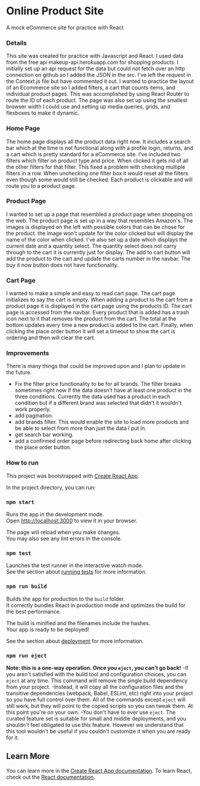 # Online Product Site
A mock eCommerce site for practice with React

### Details
This site was created for practice with Javascript and React. I used data from the free api makeup-api.herokuapp.com for shopping products. I initially set up an api request for the data but could not fetch over an http connection on github so I added the JSON in the src. I've left the request in the Context.js file but have commented it out. I wanted to practice the layout of an Ecommerce site so I added filters, a cart that counts items, and individual product pages. This was accomplished by using React Router to route the ID of each product. The page was also set up using the smallest browser width I could use and setting up media queries, grids, and flexboxes to make it dynamic.

### Home Page
The home page displays all the product data right now. It includes a search bar which at the time is not functional along with a profile login, returns, and a cart which is pretty standard for a eCommerce site. I've included two filters which filter on product type and price. When clicked it gets rid of all the other filters for that filter. This fixed a problem with checking multiple filters in a row. When unchecking one filter box it would reset all the filters even though some would still be checked. Each product is clickable and will route you to a product page.

### Product Page
I wanted to set up a page that resembled a product page when shopping on the web. The product page is set up in a way that resembles Amazon's. The images is displayed on the left with possible colors that can be chose for the product. the image won't update for the color clicked but will display the name of the color when clicked. I've also set up a date which displays the current date and a quantity select. The quantity select does not carry through to the cart it is currently just for display. The add to cart button will add the product to the cart and update the carts number in the navbar. The buy it now button does not have functionality.

### Cart Page
I wanted to make a simple and easy to read cart page. The cart page initializes to say the cart is empty. When adding a product to the cart from a product page it is displayed in the cart page using the products ID. The cart page is accessed from the navbar. Every product that is added has a trash icon next to it that removes the product from the cart. The total at the bottom updates every time a new product is added to the cart. Finally, when clicking the place order button it will set a timeout to show the cart is ordering and then will clear the cart.

### Improvements
There is many things that could be improved upon and I plan to update in the future.
- Fix the filter price functionality to be for all brands. The filter breaks sometimes right now if the data doesn't have at least one product in the three conditions. Currently the data used has a product in each condition but if a different brand was selected that didn't it wouldn't work properly.
- add pagination.
- add brands filter. This would enable the site to load more products and be able to select from more than just the data I put in.
- get search bar working.
- add a confirmed order page before redirecting back home after clicking the place order button.



### How to run
This project was bootstrapped with [Create React App](https://github.com/facebook/create-react-app).

In the project directory, you can run:

### `npm start`

Runs the app in the development mode.\
Open [http://localhost:3000](http://localhost:3000) to view it in your browser.

The page will reload when you make changes.\
You may also see any lint errors in the console.

### `npm test`

Launches the test runner in the interactive watch mode.\
See the section about [running tests](https://facebook.github.io/create-react-app/docs/running-tests) for more information.

### `npm run build`

Builds the app for production to the `build` folder.\
It correctly bundles React in production mode and optimizes the build for the best performance.

The build is minified and the filenames include the hashes.\
Your app is ready to be deployed!

See the section about [deployment](https://facebook.github.io/create-react-app/docs/deployment) for more information.

### `npm run eject`
**Note: this is a one-way operation. Once you `eject`, you can't go back!**
-If you aren't satisfied with the build tool and configuration choices, you can `eject` at any time. This command will remove the single build dependency from your project.
-Instead, it will copy all the configuration files and the transitive dependencies (webpack, Babel, ESLint, etc) right into your project so you have full control over them. All of the commands except `eject` will still work, but they will point to the copied scripts so you can tweak them. At this point you're on your own.
-You don't have to ever use `eject`. The curated feature set is suitable for small and middle deployments, and you shouldn't feel obligated to use this feature. However we understand that this tool wouldn't be useful if you couldn't customize it when you are ready for it.

## Learn More
You can learn more in the [Create React App documentation](https://facebook.github.io/create-react-app/docs/getting-started).
To learn React, check out the [React documentation](https://reactjs.org/).

